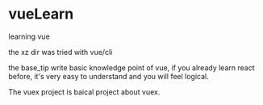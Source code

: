 # vueLearn

learning vue 


the xz dir was tried with vue/cli 


the base_tip write basic knowledge point of vue, if you already learn react before, it's very easy to understand and you will feel logical.


The vuex project is baical project about vuex.
